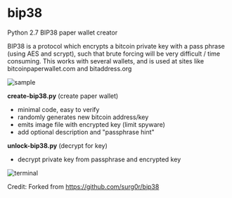 # bip38

Python 2.7 BIP38 paper wallet creator

BIP38 is a protocol which encrypts a bitcoin private key with a pass phrase (using AES and scrypt), such that 
brute forcing will be very difficult / time consuming. This works with several wallets, and is used at sites 
like bitcoinpaperwallet.com and bitaddress.org

![sample](https://raw.githubusercontent.com/steve-vincent/bip38/master/screens/sample.jpg)

**create-bip38.py** (create paper wallet)
- minimal code, easy to verify
- randomly generates new bitcoin address/key
- emits image file with encrypted key (limit spyware)
- add optional description and "passphrase hint"

**unlock-bip38.py** (decrypt for key)
- decrypt private key from passphrase and encrypted key

![terminal](https://raw.githubusercontent.com/steve-vincent/bip38/master/screens/terminal.png)

Credit: Forked from https://github.com/surg0r/bip38
